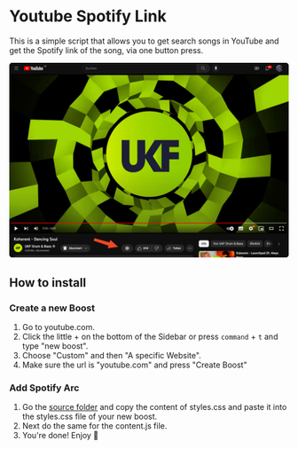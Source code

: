 # Youtube Spotify Link

This is a simple script that allows you to get search songs in YouTube and get the Spotify link of the song, via one button press.


![Youtube Song](youtube_song.png "Youtube Song")

## How to install

### Create a new Boost

1. Go to youtube.com.
2. Click the little + on the bottom of the Sidebar or press `command` + `t` and type "new boost".
3. Choose "Custom" and then "A specific Website".
4. Make sure the url is "youtube.com" and press "Create Boost"

### Add Spotify Arc

1. Go the [source folder](/src) and copy the content of styles.css and paste it into the styles.css file of your new boost.
2. Next do the same for the content.js file.
3. You're done! Enjoy 👋


